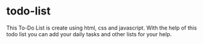 # todo-list
This To-Do List is create using html, css and javascript. With the help of this todo list you can add your daily tasks and other lists for your help.